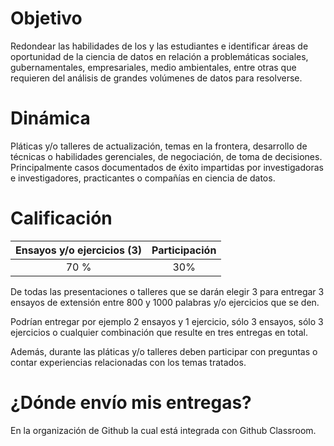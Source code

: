 # Objetivo

Redondear las habilidades de los y las estudiantes e identificar áreas de oportunidad de la ciencia de datos en relación a problemáticas sociales, gubernamentales, empresariales, medio ambientales, entre otras que requieren del análisis de grandes volúmenes de datos para resolverse.


# Dinámica

Pláticas y/o talleres de actualización, temas en la frontera, desarrollo de técnicas o habilidades gerenciales, de negociación, de toma de decisiones. Principalmente casos documentados de éxito impartidas por investigadoras e investigadores, practicantes o compañías en ciencia de datos.

# Calificación

|Ensayos y/o ejercicios (3) | Participación|
|:---:|:---:|
|70 % | 30%|

De todas las presentaciones o talleres que se darán elegir 3 para entregar 3 ensayos de extensión entre 800 y 1000 palabras y/o ejercicios que se den. 

Podrían entregar por ejemplo 2 ensayos y 1 ejercicio, sólo 3 ensayos, sólo 3 ejercicios o cualquier combinación que resulte en tres entregas en total. 

Además, durante las pláticas y/o talleres deben participar con preguntas o contar experiencias relacionadas con los temas tratados.

# ¿Dónde envío mis entregas?

En la organización de Github la cual está integrada con Github Classroom.
